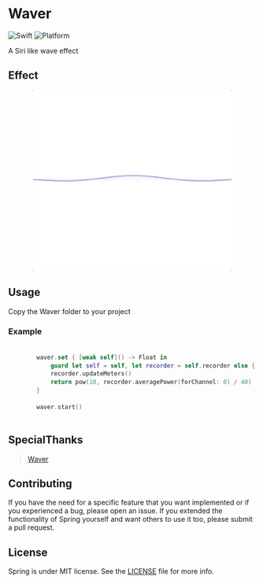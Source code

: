 # Waver

![Swift](https://img.shields.io/badge/Swift-5.0-orange.svg)
![Platform](https://img.shields.io/badge/platforms-iOS-orange.svg)



A Siri like wave effect

## Effect

<p align="center">
  <img src="./Design/素材.gif" />
</p>


## Usage

Copy the Waver folder to your project

### Example

```swift

        waver.set { [weak self]() -> Float in
            guard let self = self, let recorder = self.recorder else { return 0 }
            recorder.updateMeters()
            return pow(10, recorder.averagePower(forChannel: 0) / 40)
        }
        
        waver.start()
        
```



## SpecialThanks

> [Waver](https://github.com/kevinzhow/Waver)

## Contributing

If you have the need for a specific feature that you want implemented or if you experienced a bug, please open an issue.
If you extended the functionality of Spring yourself and want others to use it too, please submit a pull request.


## License

Spring is under MIT license. See the [LICENSE](LICENSE) file for more info.

```

```
